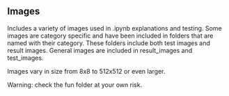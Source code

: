 ## Images
Includes a variety of images used in .ipynb explanations and testing. Some images are category specific and have been included in folders that are named with their category. These folders include both test images and result images. General images are included in result_images and test_images.

Images vary in size from 8x8 to 512x512 or even larger.

Warning: check the fun folder at your own risk.